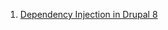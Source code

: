 1. [Dependency Injection in Drupal 8](http://portland2013.drupal.org/session/dependency-injection-drupal-8.html)
